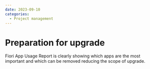 ```yaml
---
date: 2023-09-10
categories:
  - Project management
---
```

# Preparation for upgrade

Fiori App Usage Report is clearly showing which apps are the most important and which can be removed reducing the scope of upgrade.

<!-- more -->
